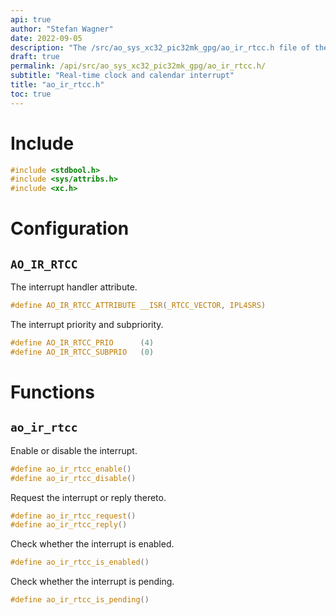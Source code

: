 ```yaml
---
api: true
author: "Stefan Wagner"
date: 2022-09-05
description: "The /src/ao_sys_xc32_pic32mk_gpg/ao_ir_rtcc.h file of the ao real-time operating system."
draft: true
permalink: /api/src/ao_sys_xc32_pic32mk_gpg/ao_ir_rtcc.h/
subtitle: "Real-time clock and calendar interrupt"
title: "ao_ir_rtcc.h"
toc: true
---
```


# Include

```c
#include <stdbool.h>
#include <sys/attribs.h>
#include <xc.h>
```

# Configuration

## `AO_IR_RTCC`

The interrupt handler attribute.

```c
#define AO_IR_RTCC_ATTRIBUTE __ISR(_RTCC_VECTOR, IPL4SRS)
```

The interrupt priority and subpriority.

```c
#define AO_IR_RTCC_PRIO      (4)
#define AO_IR_RTCC_SUBPRIO   (0)
```

# Functions

## `ao_ir_rtcc`

Enable or disable the interrupt.

```c
#define ao_ir_rtcc_enable()
#define ao_ir_rtcc_disable()
```

Request the interrupt or reply thereto.

```c
#define ao_ir_rtcc_request()
#define ao_ir_rtcc_reply()
```

Check whether the interrupt is enabled.

```c
#define ao_ir_rtcc_is_enabled()
```

Check whether the interrupt is pending.

```c
#define ao_ir_rtcc_is_pending()
```
